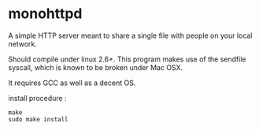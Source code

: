 # monohttpd

A simple HTTP server meant to share a single file with people on your local network.

Should compile under linux 2.6+. This program makes use of the sendfile syscall, which is known to be broken under Mac OSX.

It requires GCC as well as a decent OS.

install procedure :
```
make
sudo make install
```